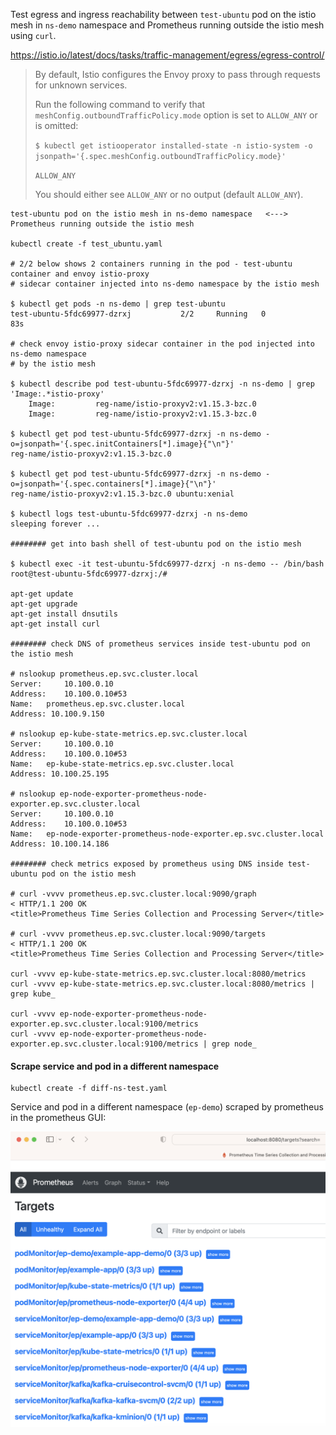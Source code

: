 Test egress and ingress reachability between `test-ubuntu` pod on the istio mesh in `ns-demo` namespace and Prometheus running outside the istio mesh using `curl`.

https://istio.io/latest/docs/tasks/traffic-management/egress/egress-control/

> By default, Istio configures the Envoy proxy to pass through requests for unknown services.
>
> Run the following command to verify that `meshConfig.outboundTrafficPolicy.mode` option is set to `ALLOW_ANY` or is omitted:
>
> `$ kubectl get istiooperator installed-state -n istio-system -o jsonpath='{.spec.meshConfig.outboundTrafficPolicy.mode}'`
>
> `ALLOW_ANY`
>
> You should either see `ALLOW_ANY` or no output (default `ALLOW_ANY`).

```
test-ubuntu pod on the istio mesh in ns-demo namespace   <--->  Prometheus running outside the istio mesh

kubectl create -f test_ubuntu.yaml

# 2/2 below shows 2 containers running in the pod - test-ubuntu container and envoy istio-proxy
# sidecar container injected into ns-demo namespace by the istio mesh

$ kubectl get pods -n ns-demo | grep test-ubuntu
test-ubuntu-5fdc69977-dzrxj           2/2     Running   0             83s

# check envoy istio-proxy sidecar container in the pod injected into ns-demo namespace
# by the istio mesh

$ kubectl describe pod test-ubuntu-5fdc69977-dzrxj -n ns-demo | grep 'Image:.*istio-proxy'
    Image:         reg-name/istio-proxyv2:v1.15.3-bzc.0
    Image:         reg-name/istio-proxyv2:v1.15.3-bzc.0

$ kubectl get pod test-ubuntu-5fdc69977-dzrxj -n ns-demo -o=jsonpath='{.spec.initContainers[*].image}{"\n"}'
reg-name/istio-proxyv2:v1.15.3-bzc.0

$ kubectl get pod test-ubuntu-5fdc69977-dzrxj -n ns-demo -o=jsonpath='{.spec.containers[*].image}{"\n"}'
reg-name/istio-proxyv2:v1.15.3-bzc.0 ubuntu:xenial

$ kubectl logs test-ubuntu-5fdc69977-dzrxj -n ns-demo
sleeping forever ...

######## get into bash shell of test-ubuntu pod on the istio mesh

$ kubectl exec -it test-ubuntu-5fdc69977-dzrxj -n ns-demo -- /bin/bash
root@test-ubuntu-5fdc69977-dzrxj:/# 

apt-get update
apt-get upgrade
apt-get install dnsutils
apt-get install curl

######## check DNS of prometheus services inside test-ubuntu pod on the istio mesh

# nslookup prometheus.ep.svc.cluster.local
Server:		10.100.0.10
Address:	10.100.0.10#53
Name:	prometheus.ep.svc.cluster.local
Address: 10.100.9.150

# nslookup ep-kube-state-metrics.ep.svc.cluster.local
Server:		10.100.0.10
Address:	10.100.0.10#53
Name:	ep-kube-state-metrics.ep.svc.cluster.local
Address: 10.100.25.195

# nslookup ep-node-exporter-prometheus-node-exporter.ep.svc.cluster.local
Server:		10.100.0.10
Address:	10.100.0.10#53
Name:	ep-node-exporter-prometheus-node-exporter.ep.svc.cluster.local
Address: 10.100.14.186

######## check metrics exposed by prometheus using DNS inside test-ubuntu pod on the istio mesh

# curl -vvvv prometheus.ep.svc.cluster.local:9090/graph
< HTTP/1.1 200 OK
<title>Prometheus Time Series Collection and Processing Server</title>

# curl -vvvv prometheus.ep.svc.cluster.local:9090/targets
< HTTP/1.1 200 OK
<title>Prometheus Time Series Collection and Processing Server</title>

curl -vvvv ep-kube-state-metrics.ep.svc.cluster.local:8080/metrics
curl -vvvv ep-kube-state-metrics.ep.svc.cluster.local:8080/metrics | grep kube_

curl -vvvv ep-node-exporter-prometheus-node-exporter.ep.svc.cluster.local:9100/metrics
curl -vvvv ep-node-exporter-prometheus-node-exporter.ep.svc.cluster.local:9100/metrics | grep node_
```

#### Scrape service and pod in a different namespace

```
kubectl create -f diff-ns-test.yaml
```

Service and pod in a different namespace (`ep-demo`) scraped by prometheus in the prometheus GUI:

![diff-ns-targets](../prom_gui/diff-ns-targets.png)
